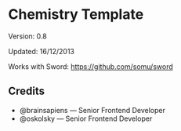 # Chemistry Template

Version: 0.8

Updated: 16/12/2013

Works with Sword: https://github.com/somu/sword

## Credits

* @brainsapiens — Senior Frontend Developer
* @oskolsky — Senior Frontend Developer
